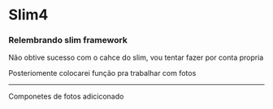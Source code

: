 ﻿# Slim4 <br>
<p><h3> Relembrando slim framework </h3></p>
<p> Não obtive sucesso com o cahce do slim, vou tentar fazer por conta propria </p>
<p> Posteriomente colocarei função pra trabalhar com fotos </p>
<hr>
<p>Componetes de fotos adiciconado</p>
